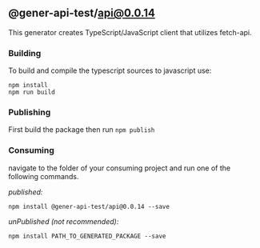## @gener-api-test/api@0.0.14

This generator creates TypeScript/JavaScript client that utilizes fetch-api.

### Building

To build and compile the typescript sources to javascript use:
```
npm install
npm run build
```

### Publishing

First build the package then run ```npm publish```

### Consuming

navigate to the folder of your consuming project and run one of the following commands.

_published:_

```
npm install @gener-api-test/api@0.0.14 --save
```

_unPublished (not recommended):_

```
npm install PATH_TO_GENERATED_PACKAGE --save
